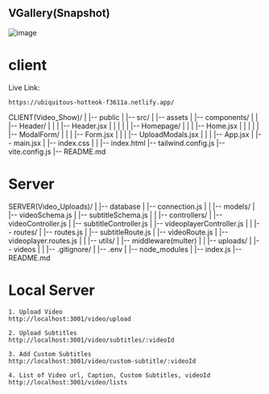 ## VGallery(Snapshot)
![image](https://github.com/Gaurav8757/Gallery/assets/94515205/6e074b90-a49b-44ba-ab7c-ead7a11bb2ed)

# client
Live Link: 
```
https://ubiquitous-hotteok-f3611a.netlify.app/
```
CLIENT(Video_Show)/
|
|-- public
|
|-- src/
|    |-- assets
|    |-- components/
|    |        |-- Header/
|    |        |    |-- Header.jsx
|    |        |
|    |        |-- Homepage/
|    |        |    |-- Home.jsx
|    |        |
|    |        |-- ModalForm/
|    |        |    |-- Form.jsx
|    |        |    |-- UploadModals.jsx
|    |
|    |-- App.jsx
|    |-- main.jsx
|    |-- index.css
|
|
|-- index.html
|-- tailwind.config.js
|-- vite.config.js
|-- README.md


# Server

SERVER(Video_Uploads)/
|
|-- database
|   |-- connection.js
|
|
|-- models/
|   |-- videoSchema.js
|   |-- subtitleSchema.js
|
|
|-- controllers/
|   |-- videoController.js
|   |-- subtitleController.js
|   |-- videoplayerController.js
|
|
|-- routes/
|   |-- routes.js
|           |-- subtitleRoute.js
|           |-- videoRoute.js
|           |-- videoplayer.routes.js
|
|
|-- utils/
|     |-- middleware(multer)
|
|
|-- uploads/
|        |-- videos
|
|
|-- .gitignore/
|       |-- .env
|       |-- node_modules
|
|-- index.js
|-- README.md



# Local Server
```
1. Upload Video
http://localhost:3001/video/upload

```
```
2. Upload Subtitles
http://localhost:3001/video/subtitles/:videoId

```

```
3. Add Custom Subtitles
http://localhost:3001/video/custom-subtitle/:videoId

```

```
4. List of Video url, Caption, Custom Subtitles, videoId
http://localhost:3001/video/lists

```

